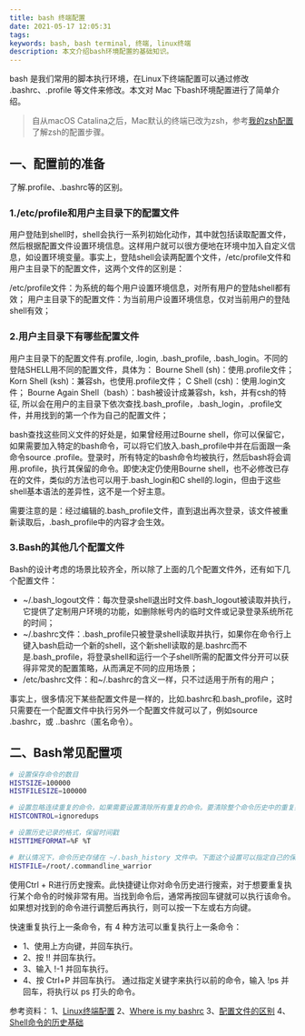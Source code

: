 ```yaml
---
title: bash 终端配置
date: 2021-05-17 12:05:31
tags:
keywords: bash, bash terminal, 终端, linux终端
description: 本文介绍bash环境配置的基础知识。
---
```


bash 是我们常用的脚本执行环境，在Linux下终端配置可以通过修改 .bashrc、.profile 等文件来修改。本文对 Mac 下bash环境配置进行了简单介绍。

> 自从macOS Catalina之后，Mac默认的终端已改为zsh，参考[我的zsh配置](http://www.edulinks.cn/2021/03/09/20210309-zsh-config/) 了解zsh的配置步骤。

## 一、配置前的准备

了解.profile、.bashrc等的区别。

### 1./etc/profile和用户主目录下的配置文件

用户登陆到shell时，shell会执行一系列初始化动作，其中就包括读取配置文件，然后根据配置文件设置环境信息。这样用户就可以很方便地在环境中加入自定义信息，如设置环境变量。事实上，登陆shell会读两配置个文件，/etc/profile文件和用户主目录下的配置文件，这两个文件的区别是：

/etc/profile文件：为系统的每个用户设置环境信息，对所有用户的登陆shell都有效；
用户主目录下的配置文件：为当前用户设置环境信息，仅对当前用户的登陆shell有效；

### 2.用户主目录下有哪些配置文件

用户主目录下的配置文件有.profile, .login, .bash_profile, .bash_login。不同的登陆SHELL用不同的配置文件，具体为：
Bourne Shell (sh)：使用.profile文件；
Korn Shell (ksh)：兼容sh，也使用.profile文件；
C Shell (csh)：使用.login文件；
Bourne Again Shell（bash）：bash被设计成兼容sh，ksh，并有csh的特征, 所以会在用户的主目录下依次查找.bash_profile，.bash_login，.profile文件，并用找到的第一个作为自己的配置文件；

bash查找这些同义文件的好处是，如果曾经用过Bourne shell，你可以保留它，如果需要加入特定的bash命令，可以将它们放入.bash_profile中并在后面跟一条命令source .profile。登录时，所有特定的bash命令均被执行，然后bash将会调用.profile，执行其保留的命令。即使决定仍使用Bourne shell，也不必修改已存在的文件，类似的方法也可以用于.bash_login和C shell的.login，但由于这些shell基本语法的差异性，这不是一个好主意。

需要注意的是：经过编辑的.bash_profile文件，直到退出再次登录，该文件被重新读取后，.bash_profile中的内容才会生效。

### 3.Bash的其他几个配置文件

Bash的设计考虑的场景比较齐全，所以除了上面的几个配置文件外，还有如下几个配置文件：

* ~/.bash_logout文件：每次登录shell退出时文件.bash_logout被读取并执行，它提供了定制用户环境的功能，如删除帐号内的临时文件或记录登录系统所花的时间；
* ~/.bashrc文件：.bash_profile只被登录shell读取并执行，如果你在命令行上键入bash启动一个新的shell，这个新shell读取的是.bashrc而不是.bash_profile，将登录shell和运行一个子shell所需的配置文件分开可以获得非常灵的配置策略，从而满足不同的应用场景；
* /etc/bashrc文件：和~/.bashrc的含义一样，只不过适用于所有的用户；

事实上，很多情况下某些配置文件是一样的，比如.bashrc和.bash_profile，这时只需要在一个配置文件中执行另外一个配置文件就可以了，例如source .bashrc，或 ..bashrc（匿名命令）。

## 二、Bash常见配置项


```sh
# 设置保存命令的数目
HISTSIZE=100000
HISTFILESIZE=100000

# 设置忽略连续重复的命令，如果需要设置清除所有重复的命令。要清除整个命令历史中的重复条目，可以将 HISTCONTROL 设置成 erasedups。
HISTCONTROL=ignoredups

# 设置历史记录的格式，保留时间戳
HISTTIMEFORMAT=%F %T

# 默认情况下，命令历史存储在 ~/.bash_history 文件中。下面这个设置可以指定自己的保存位置。
HISTFILE=/root/.commandline_warrior

```

使用Ctrl + R进行历史搜索。此快捷键让你对命令历史进行搜索，对于想要重复执行某个命令的时候非常有用。当找到命令后，通常再按回车键就可以执行该命令。如果想对找到的命令进行调整后再执行，则可以按一下左或右方向键。

快速重复执行上一条命令，有 4 种方法可以重复执行上一条命令：
* 1、使用上方向键，并回车执行。
* 2、按 !! 并回车执行。
* 3、输入 !-1 并回车执行。
* 4、按 Ctrl+P 并回车执行。
通过指定关键字来执行以前的命令，输入 !ps 并回车，将执行以 ps 打头的命令。

参考资料：
1、[Linux终端配置](http://elaner.com/forum.php?mod=viewthread&tid=111)
2、[Where is my bashrc](http://hintsforums.macworld.com/showthread.php?t=38560)
3、[配置文件的区别](http://www.vmman.net/2010/10/配置文件-profile-login-bash_profile和-bashrc的区别/)
4、[Shell命令的历史基础](http://notes.techlive.me/note-2009-05-04-12.html)